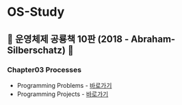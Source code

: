 # OS-Study
## 🦖 운영체제 공룡책 10판 (2018 - Abraham-Silberschatz) 🦕
### Chapter03 Processes 
- Programming Problems - [바로가기](./chapter03/Programming%20Problems/)
- Programming Projects - [바로가기](./chapter03/Programming%20Projects/)